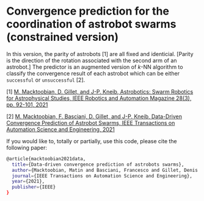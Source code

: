 # Convergence prediction for the coordination of astrobot swarms (constrained version)
In this version, the parity of astrobots [1] are all fixed and identicial. [Parity is the direction of the rotation associated with the second arm of an astrobot.] The predictor is an augmented version of $k$-NN algorithm to classify the convergence result of each astrobot which can be either `successful` or `unsuccessful` [2].

[1] [M. Macktoobian, D. Gillet, and J-P. Kneib, Astrobotics: Swarm Robotics for Astrophysical Studies, IEEE Robotics and Automation Magazine 28(3), pp. 92-101, 2021](https://ieeexplore.ieee.org/document/9340384)

[2] [M. Macktoobian, F. Basciani, D. Gillet, and J-P. Kneib, Data-Driven Convergence Prediction of Astrobot Swarms, IEEE Transactions on Automation Science and Engineering, 2021](https://ieeexplore.ieee.org/document/9380402)

If you would like to, totally or partially, use this code, please cite the following paper: 

```bash
@article{macktoobian2021data,
  title={Data-driven convergence prediction of astrobots swarms},
  author={Macktoobian, Matin and Basciani, Francesco and Gillet, Denis and Kneib, Jean-Paul},
  journal={IEEE Transactions on Automation Science and Engineering},
  year={2021},
  publisher={IEEE}
}
```
